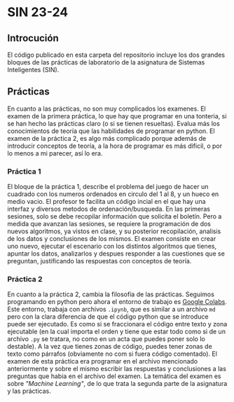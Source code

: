 # SIN 23-24
## Introcución
El código publicado en esta carpeta del repositorio incluye los dos grandes bloques de las prácticas de laboratorio de la asignatura de Sistemas Inteligentes (SIN). 
## Prácticas
En cuanto a las prácticas, no son muy complicados los examenes. El examen de la primera práctica, lo que hay que programar en una tonteria, si se han hecho las prácticas claro (o si se tienen resueltas). Evalua más los conocimientos de teoría que las habilidades de programar en python.
El examen de la práctica 2, es algo más complicado porque además de introducir conceptos de teoría, a la hora de programar es más dificil, o por lo menos a mi parecer, así lo era.
### Práctica 1
El bloque de la práctica 1, describe el problema del juego de hacer un cuadrado con los numeros ordenados en circulo del 1 al 8, y un hueco en medio vacio. El profesor te facilita un código incial en el que hay una interfaz y diversos metodos de ordenación/busqueda. En las primeras sesiones, solo se debe recopilar información que solicita el boletín. Pero a medida que avanzan las sesiones, se requiere la programación de dos nuevos algoritmos, ya vistos en clase, y su posterior recopilación, analisis de los datos y conclusiones de los mismos.
El examen consiste en crear uno nuevo, ejecutar el escenario con los distintos algoritmos que tienes, apuntar los datos, analizarlos y despues responder a las cuestiones que se preguntan, justificando las respuestas con conceptos de teoría. 
### Práctica 2
En cuanto a la práctica 2, cambia la filosofía de las prácticas. Seguimos programando en python pero ahora el entorno de trabajo es [Google Colabs](https://colab.research.google.com). Este entorno, trabaja con archivos `.ipynb`, que es similar a un archivo `md` pero con la clara diferencia de que el código python que se introduce puede ser ejecutado. Es como si se fraccionara el código entre texto y zona ejecutable (en la cual importa el orden y tiene que estar todo como si de un archivo `.py` se tratara, no como en un acta que puedes poner solo lo destable). A la vez que tienes zonas de código, puedes tener zonas de texto como párrafos (obviamente no com si fuera código comentado).
El examen de esta práctica era programar en el archivo mencionado anteriormente y sobre el mismo escribir las respuestas y conclusiones a las preguntas que habia en el archivo del examen. La temática del examen es sobre _"Machine Learning"_, de lo que trata la segunda parte de la asignatura y las prácticas.
